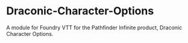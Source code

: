 # Draconic-Character-Options
A module for Foundry VTT for the Pathfinder Infinite product, Draconic Character Options.
